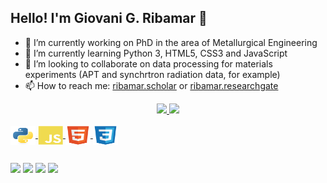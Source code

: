## Hello! I'm Giovani G. Ribamar 👋

- 🔭 I’m currently working on PhD in the area of Metallurgical Engineering
- 🌱 I’m currently learning Python 3, HTML5, CSS3 and JavaScript
- 👯 I’m looking to collaborate on data processing for materials experiments (APT and synchrtron radiation data, for example) 
- 📫 How to reach me: [ribamar.scholar](https://scholar.google.com.br/citations?user=0LzW_usAAAAJ&hl=pt-BR) or [ribamar.researchgate](https://www.researchgate.net/profile/Giovani-Ribamar)

<div align="center">
  <a href="https://github.com/giovanigoncalves">
  <img height="180em" src="https://github-readme-stats.vercel.app/api?username=giovanigoncalves&show_icons=true&theme=github_dark&include_all_commits=true&count_private=true"/>
  <img height="180em" src="https://github-readme-stats.vercel.app/api/top-langs/?username=giovanigoncalves&layout=compact&langs_count=7&theme=github_dark"/>
</div>

  <div style="display: inline_block"><br>
  <img align="center" alt="Rafa-Python" height="30" width="40" src="https://raw.githubusercontent.com/devicons/devicon/master/icons/python/python-original.svg">
  <img align="center" alt="Rafa-Js" height="30" width="40" src="https://raw.githubusercontent.com/devicons/devicon/master/icons/javascript/javascript-plain.svg">
  <img align="center" alt="Rafa-HTML" height="30" width="40" src="https://raw.githubusercontent.com/devicons/devicon/master/icons/html5/html5-original.svg">
  <img align="center" alt="Rafa-CSS" height="30" width="40" src="https://raw.githubusercontent.com/devicons/devicon/master/icons/css3/css3-original.svg">

</div>
  
##
 
<div> 

  <a href="https://www.instagram.com/giovanigoncalvesr/" target="_blank"><img src="https://img.shields.io/badge/-Instagram-%23E4405F?style=for-the-badge&logo=instagram&logoColor=white" target="_blank"></a>
  <a href = "mailto:giovanigoncalvesr@gmail.com"><img src="https://img.shields.io/badge/-Gmail-%23333?style=for-the-badge&logo=gmail&logoColor=white" target="_blank"></a>
  <a href="https://www.linkedin.com/in/giovani-gon%C3%A7alves-8ab685a0/" target="_blank"><img src="https://img.shields.io/badge/-LinkedIn-%230077B5?style=for-the-badge&logo=linkedin&logoColor=white" target="_blank"></a> 
  <a href="https://www.researchgate.net/profile/Giovani-Ribamar" target="_blank"><img src="https://img.shields.io/badge/Research_Gate-00CCBB.svg?&style=for-the-badge&logo=ResearchGate&logoColor=white" target="_blank"></a> 
   
</div>
